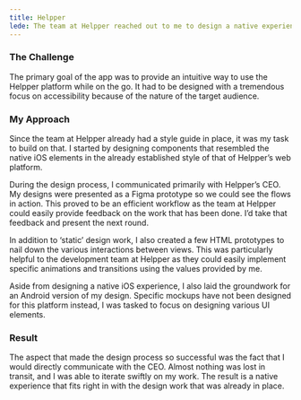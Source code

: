 ```yaml
---
title: Helpper
lede: The team at Helpper reached out to me to design a native experience that fits right into their existing style guide.
---
```

### The Challenge
The primary goal of the app was to provide an intuitive way to use the Helpper platform while on the go. It had to be designed with a tremendous focus on accessibility because of the nature of the target audience.

### My Approach
Since the team at Helpper already had a style guide in place, it was my task to build on that. I started by designing components that resembled the native iOS elements in the already established style of that of Helpper’s web platform.

During the design process, I communicated primarily with Helpper’s CEO. My designs were presented as a Figma prototype so we could see the flows in action. This proved to be an efficient workflow as the team at Helpper could easily provide feedback on the work that has been done. I’d take that feedback and present the next round.

In addition to ‘static’ design work, I also created a few HTML prototypes to nail down the various interactions between views. This was particularly helpful to the development team at Helpper as they could easily implement specific animations and transitions using the values provided by me.

Aside from designing a native iOS experience, I also laid the groundwork for an Android version of my design. Specific mockups have not been designed for this platform instead, I was tasked to focus on designing various UI elements.

### Result
The aspect that made the design process so successful was the fact that I would directly communicate with the CEO. Almost nothing was lost in transit, and I was able to iterate swiftly on my work. The result is a native experience that fits right in with the design work that was already in place.